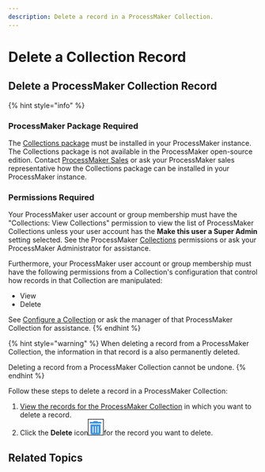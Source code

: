 ```yaml
---
description: Delete a record in a ProcessMaker Collection.
---
```


# Delete a Collection Record

## Delete a ProcessMaker Collection Record

{% hint style="info" %}
### ProcessMaker Package Required

The [Collections package](../../package-development-distribution/package-a-connector/collections.md) must be installed in your ProcessMaker instance. The Collections package is not available in the ProcessMaker open-source edition. Contact [ProcessMaker Sales](mailto:sales@processmaker.com) or ask your ProcessMaker sales representative how the Collections package can be installed in your ProcessMaker instance.

### Permissions Required

Your ProcessMaker user account or group membership must have the "Collections: View Collections" permission to view the list of ProcessMaker Collections unless your user account has the **Make this user a Super Admin** setting selected. See the ProcessMaker [Collections](../../processmaker-administration/permission-descriptions-for-users-and-groups.md#collections) permissions or ask your ProcessMaker Administrator for assistance.

Furthermore, your ProcessMaker user account or group membership must have the following permissions from a Collection's configuration that control how records in that Collection are manipulated:

* View
* Delete

See [Configure a Collection](../manage-collections/configure-a-collection.md#configure-a-processmaker-collection) or ask the manager of that ProcessMaker Collection for assistance.
{% endhint %}

{% hint style="warning" %}
When deleting a record from a ProcessMaker Collection, the information in that record is a also permanently deleted.

Deleting a record from a ProcessMaker Collection cannot be undone.
{% endhint %}

Follow these steps to delete a record in a ProcessMaker Collection:

1. [View the records for the ProcessMaker Collection](view-all-records-in-a-collection.md#view-all-records-in-a-collection) in which you want to delete a record.
2. Click the **Delete** icon![](../../.gitbook/assets/trash-icon-process-modeler-processes.png)for the record you want to delete.

## Related Topics



